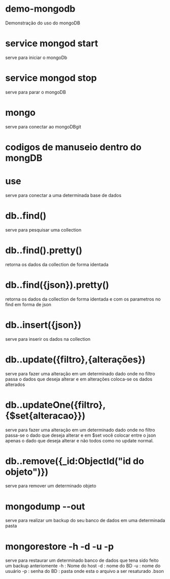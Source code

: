 # demo-mongodb
Demonstração do uso do mongoDB
# service mongod start
serve para iniciar o mongoDb
# service mongod stop
serve para parar o mongoDB
# mongo
serve para conectar ao mongoDBgit
# codigos de manuseio dentro do mongDB
# use <database>
serve para conectar a uma determinada base de dados
# db.<collection>.find()
serve para pesquisar uma collection
# db.<collection>.find().pretty()
retorna os dados da collection de forma identada
# db.<collection>.find({json}).pretty()
retorna os dados da collection de forma identada e com os parametros no find em forma de json
# db.<collection>.insert({json})
serve para inserir os dados na collection
# db.<collection>.update({filtro},{alterações})
serve para fazer uma alteração em um determinado dado
onde no filtro passa o dados que deseja alterar e em alterações coloca-se os dados alterados 
# db.<collection>.updateOne({filtro},{$set{alteracao}})
serve para fazer uma alteração em um determinado dado
onde no filtro passa-se o dado que deseja alterar e em $set você colocar entre o json apenas o dado que deseja alterar e não todos como no update normal.
# db.<collection>.remove({_id:ObjectId("id do objeto")})
serve para remover um determinado objeto
# mongodump --out <pasta>
serve para realizar um backup do seu banco de dados em uma determinada pasta
# mongorestore -h <host> -d <database> -u <user> -p <password> <pasta>
serve para restaurar um determinado banco de dados que tena sido feito um backup anteriomente
-h <host> : Nome do host
-d <database> : nome do BD
-u <user> : nome do usuário
-p <password> : senha do BD
<pasta> : pasta onde esta o arquivo a ser resaturado  <file>.bson

